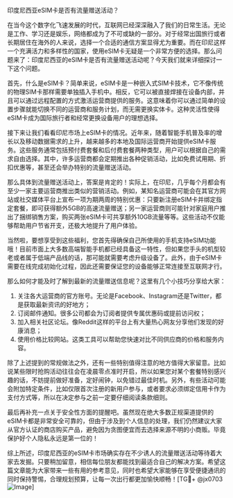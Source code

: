 印度尼西亚eSIM卡是否有流量赠送活动？

在当今这个数字化飞速发展的时代，互联网已经深深融入了我们的日常生活。无论是工作、学习还是娱乐，网络都成为了不可或缺的一部分。对于经常出国旅行或者长期居住在海外的人来说，选择一个合适的通信方案显得尤为重要。而在印尼这样一个充满活力和多样性的国家，使用eSIM卡无疑是一个非常方便的选择。那么问题来了：印度尼西亚的eSIM卡是否有流量赠送活动呢？今天我们就来详细探讨一下这个问题。

首先，什么是eSIM卡？简单来说，eSIM卡是一种嵌入式SIM卡技术，它不像传统的物理SIM卡那样需要单独插入手机中。相反，它可以被直接焊接在设备内部，并且可以通过远程配置的方式激活运营商提供的服务。这意味着你可以通过简单的设置步骤就能切换不同的运营商和服务计划，而无需更换实体卡。这种灵活性使得eSIM卡成为国际旅行者和经常更换设备用户的理想选择。

接下来让我们看看印尼市场上eSIM卡的情况。近年来，随着智能手机普及率的增长以及移动数据需求的上升，越来越多的本地及国际运营商开始提供eSIM卡服务。这些服务通常包括预付费套餐和后付费套餐两种类型，用户可以根据自己的需求自由选择。其中，许多运营商都会定期推出各种促销活动，比如免费试用期、折扣优惠等，甚至还会举办特别的流量赠送活动。

那么具体到流量赠送活动上，答案是肯定的！实际上，在印尼，几乎每个月都会有至少一家主要运营商推出类似的营销活动。例如，某知名运营商可能会在其官方网站或社交媒体平台上宣布一项为期两周的特别优惠：只要新注册eSIM卡并绑定指定套餐，即可获得额外5GB的高速流量赠送；另一家运营商则可能针对家庭用户推出了捆绑销售方案，购买两张eSIM卡可共享额外10GB流量等等。这些活动不仅能够帮助用户节省开支，还极大地提升了用户体验。

当然啦，要想享受到这些福利，您首先得确保自己所使用的手机支持eSIM功能哦！目前市面上大多数高端智能手机都已经具备这一特性，但如果您手头的机型较老或者属于低端产品线的话，那可能就需要考虑升级设备了。此外，由于eSIM卡需要在线完成初始化过程，因此还需要保证您的设备能够正常连接至互联网才行。

那么如何才能及时了解到最新的流量赠送信息呢？这里有几个小技巧分享给大家：
1. 关注各大运营商的官方账号。无论是Facebook、Instagram还是Twitter，都是获取最新资讯的好地方；
2. 订阅邮件通知。很多公司都会为订阅者提供专属优惠码或提前访问权；
3. 加入相关社区论坛。像Reddit这样的平台上有大量热心网友分享他们发现的好康消息；
4. 使用价格比较网站。这类工具可以帮助您快速对比不同供应商的价格和服务内容。

除了上述提到的常规做法之外，还有一些特别值得注意的地方值得大家留意。比如说某些限时抢购活动往往会在凌晨零点准时开启，所以如果您对某个套餐特别感兴趣的话，不妨提前做好准备，定好闹钟，以免错过最佳时机。另外，有些活动可能会附加特定条件，比如仅限首次注册的新用户参与，或者要求必须绑定信用卡作为支付方式等，所以在决定参与之前一定要仔细阅读条款细则。

最后再补充一点关于安全性方面的提醒吧。虽然现在绝大多数正规渠道提供的eSIM卡都是非常安全可靠的，但由于涉及到个人信息的处理，我们仍然建议大家从官方认证的商店购买产品，避免因为贪图便宜而去选择来源不明的小商贩。毕竟保护好个人隐私永远是第一位的！

综上所述，印度尼西亚的eSIM卡市场确实存在不少诱人的流量赠送活动等待着大家去发掘。只要稍加留意，相信每位朋友都能找到最适合自己的解决方案。希望这篇文章能为大家带来一些有用的参考意见，同时也希望大家能够在享受便捷通讯的同时保持警惕，合理规划预算，让每一次出行都更加愉快顺畅！[TG💪+ @jx0703 ![Image](https://github.com/user-attachments/assets/dbca1d08-cadb-493c-b0ec-ad6f7a83f270)]